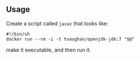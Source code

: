 ## Usage

Create a script called `javac` that looks like:

    #!/bin/sh
    docker run --rm -i -t tvaughan/openjdk-jdk:7 "$@"

make it executable, and then run it.
